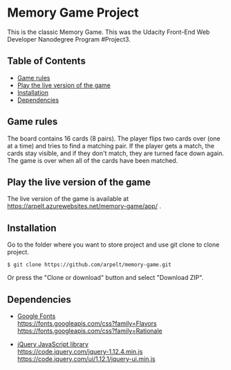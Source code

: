 # Memory Game Project

This is the classic Memory Game. This was the Udacity Front-End Web Developer Nanodegree Program #Project3.

## Table of Contents

* [Game rules](#gamer)
* [Play the live version of the game](#playlive)
* [Installation](#install)
* [Dependencies](#depend)

<a name="gamer"></a>
## Game rules
The board contains 16 cards (8 pairs). The player flips two cards over (one at a time) and tries to find a matching pair. If the player gets a match, the cards stay visible,
and if they don't match, they are turned face down again. The game is over when all of the cards have been matched.

<a name="playlive"></a>
## Play the live version of the game
The live version of the game is available at https://arpelt.azurewebsites.net/memory-game/app/ .

<a name="install"></a>
## Installation
Go to the folder where you want to store project and use git clone to clone project.
```
$ git clone https://github.com/arpelt/memory-game.git
```
Or press the "Clone or download" button and select "Download ZIP".

<a name="depend"></a>
## Dependencies
* [Google Fonts](https://fonts.google.com/)  
https://fonts.googleapis.com/css?family=Flavors  
https://fonts.googleapis.com/css?family=Rationale  

* [jQuery JavaScript library](https://code.jquery.com/)  
https://code.jquery.com/jquery-1.12.4.min.js  
https://code.jquery.com/ui/1.12.1/jquery-ui.min.js  

